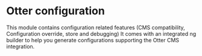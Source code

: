 # Otter configuration

This module contains configuration related features (CMS compatibility, Configuration override, store and debugging)
It comes with an integrated ng builder to help you generate configurations supporting the Otter CMS integration.
